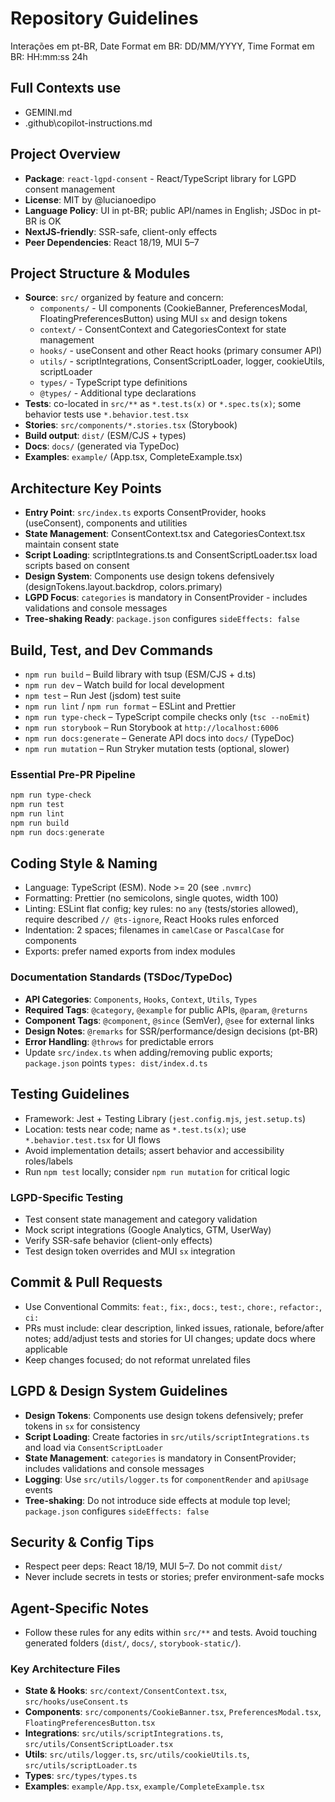# Repository Guidelines

Interações em pt-BR, Date Format em BR: DD/MM/YYYY, Time Format em BR: HH:mm:ss 24h

## Full Contexts use
- GEMINI.md
- .github\copilot-instructions.md

## Project Overview
- **Package**: `react-lgpd-consent` - React/TypeScript library for LGPD consent management
- **License**: MIT by @lucianoedipo
- **Language Policy**: UI in pt-BR; public API/names in English; JSDoc in pt-BR is OK
- **NextJS-friendly**: SSR-safe, client-only effects
- **Peer Dependencies**: React 18/19, MUI 5–7

## Project Structure & Modules
- **Source**: `src/` organized by feature and concern:
  - `components/` - UI components (CookieBanner, PreferencesModal, FloatingPreferencesButton) using MUI `sx` and design tokens
  - `context/` - ConsentContext and CategoriesContext for state management
  - `hooks/` - useConsent and other React hooks (primary consumer API)
  - `utils/` - scriptIntegrations, ConsentScriptLoader, logger, cookieUtils, scriptLoader
  - `types/` - TypeScript type definitions
  - `@types/` - Additional type declarations
- **Tests**: co-located in `src/**` as `*.test.ts(x)` or `*.spec.ts(x)`; some behavior tests use `*.behavior.test.tsx`
- **Stories**: `src/components/*.stories.tsx` (Storybook)
- **Build output**: `dist/` (ESM/CJS + types)
- **Docs**: `docs/` (generated via TypeDoc)
- **Examples**: `example/` (App.tsx, CompleteExample.tsx)

## Architecture Key Points
- **Entry Point**: `src/index.ts` exports ConsentProvider, hooks (useConsent), components and utilities
- **State Management**: ConsentContext.tsx and CategoriesContext.tsx maintain consent state
- **Script Loading**: scriptIntegrations.ts and ConsentScriptLoader.tsx load scripts based on consent
- **Design System**: Components use design tokens defensively (designTokens.layout.backdrop, colors.primary)
- **LGPD Focus**: `categories` is mandatory in ConsentProvider - includes validations and console messages
- **Tree-shaking Ready**: `package.json` configures `sideEffects: false`

## Build, Test, and Dev Commands
- `npm run build` – Build library with tsup (ESM/CJS + d.ts)
- `npm run dev` – Watch build for local development
- `npm test` – Run Jest (jsdom) test suite
- `npm run lint` / `npm run format` – ESLint and Prettier
- `npm run type-check` – TypeScript compile checks only (`tsc --noEmit`)
- `npm run storybook` – Run Storybook at `http://localhost:6006`
- `npm run docs:generate` – Generate API docs into `docs/` (TypeDoc)
- `npm run mutation` – Run Stryker mutation tests (optional, slower)

### Essential Pre-PR Pipeline
```powershell
npm run type-check
npm run test
npm run lint
npm run build
npm run docs:generate
```



## Coding Style & Naming
- Language: TypeScript (ESM). Node >= 20 (see `.nvmrc`)
- Formatting: Prettier (no semicolons, single quotes, width 100)
- Linting: ESLint flat config; key rules: no `any` (tests/stories allowed),
  require described `// @ts-ignore`, React Hooks rules enforced
- Indentation: 2 spaces; filenames in `camelCase` or `PascalCase` for components
- Exports: prefer named exports from index modules

### Documentation Standards (TSDoc/TypeDoc)
- **API Categories**: `Components`, `Hooks`, `Context`, `Utils`, `Types`
- **Required Tags**: `@category`, `@example` for public APIs, `@param`, `@returns`
- **Component Tags**: `@component`, `@since` (SemVer), `@see` for external links
- **Design Notes**: `@remarks` for SSR/performance/design decisions (pt-BR)
- **Error Handling**: `@throws` for predictable errors
- Update `src/index.ts` when adding/removing public exports; `package.json` points `types: dist/index.d.ts`

## Testing Guidelines
- Framework: Jest + Testing Library (`jest.config.mjs`, `jest.setup.ts`)
- Location: tests near code; name as `*.test.ts(x)`; use `*.behavior.test.tsx` for UI flows
- Avoid implementation details; assert behavior and accessibility roles/labels
- Run `npm test` locally; consider `npm run mutation` for critical logic

### LGPD-Specific Testing
- Test consent state management and category validation
- Mock script integrations (Google Analytics, GTM, UserWay) 
- Verify SSR-safe behavior (client-only effects)
- Test design token overrides and MUI `sx` integration

## Commit & Pull Requests
- Use Conventional Commits: `feat:`, `fix:`, `docs:`, `test:`, `chore:`, `refactor:`, `ci:`
- PRs must include: clear description, linked issues, rationale, before/after notes; 
  add/adjust tests and stories for UI changes; update docs where applicable
- Keep changes focused; do not reformat unrelated files

## LGPD & Design System Guidelines
- **Design Tokens**: Components use design tokens defensively; prefer tokens in `sx` for consistency
- **Script Loading**: Create factories in `src/utils/scriptIntegrations.ts` and load via `ConsentScriptLoader`
- **State Management**: `categories` is mandatory in ConsentProvider; includes validations and console messages
- **Logging**: Use `src/utils/logger.ts` for `componentRender` and `apiUsage` events
- **Tree-shaking**: Do not introduce side effects at module top level; `package.json` configures `sideEffects: false`

## Security & Config Tips
- Respect peer deps: React 18/19, MUI 5–7. Do not commit `dist/`
- Never include secrets in tests or stories; prefer environment-safe mocks

## Agent-Specific Notes
- Follow these rules for any edits within `src/**` and tests. Avoid touching generated folders (`dist/`, `docs/`, `storybook-static/`).

### Key Architecture Files
- **State & Hooks**: `src/context/ConsentContext.tsx`, `src/hooks/useConsent.ts`
- **Components**: `src/components/CookieBanner.tsx`, `PreferencesModal.tsx`, `FloatingPreferencesButton.tsx`
- **Integrations**: `src/utils/scriptIntegrations.ts`, `src/utils/ConsentScriptLoader.tsx`
- **Utils**: `src/utils/logger.ts`, `src/utils/cookieUtils.ts`, `src/utils/scriptLoader.ts`
- **Types**: `src/types/types.ts`
- **Examples**: `example/App.tsx`, `example/CompleteExample.tsx`
